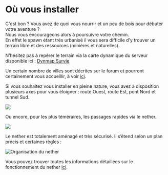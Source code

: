 # Où vous installer

C'est bon ? Vous avez de quoi vous nourrir et un peu de bois pour débuter votre aventure ?  
Nous vous encourageons alors à poursuivre votre chemin.  
En effet le spawn étant très urbanisé il vous sera difficile d’y trouver un terrain libre et des ressources \(minières et naturelles\).

N’hésitez pas à repérer le terrain via la carte dynamique du serveur disponible ici : [Dynmap Survie](http://map.play-mc.fr/)

Un certain nombre de villes sont décrites sur le forum et pourront certainement vous accueillir, à voir [ici](http://play-mc.fr/forum/t/villes).

Si vous souhaitez vous installer en pleine nature, vous avez à disposition plusieurs axes pour vous éloigner : route Ouest, route Est, pont Nord et tunnel Sud.

![](.vuepress/assets/ressources4.jpg)

Ou encore, pour les plus téméraires, les passages rapides via le nether.

![](https://play-mc.fr/img/spawn-nether.jpg)

Le nether est totalement aménagé et très sécurisé. Il s’étend selon un plan précis et certaines règles :

![Organisation du nether](.vuepress/assets/nether1.png)

Vous pouvez trouver toutes les informations détaillées sur le fonctionnement du nether [ici](http://play-mc.fr/forum/d/292-organisation-du-nether).

